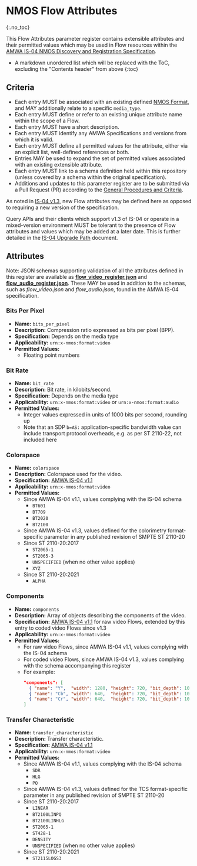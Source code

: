 # NMOS Flow Attributes
{:.no_toc}

This Flow Attributes parameter register contains extensible attributes and their permitted values which may be used in Flow resources within the [AMWA IS-04 NMOS Discovery and Registration Specification](https://specs.amwa.tv/is-04).

- A markdown unordered list which will be replaced with the ToC, excluding the "Contents header" from above
{:toc}

## Criteria

- Each entry MUST be associated with an existing defined [NMOS Format](../formats), and MAY additionally relate to a specific `media_type`.
- Each entry MUST define or refer to an existing unique attribute name within the scope of a Flow.
- Each entry MUST have a short description.
- Each entry MUST identify any AMWA Specifications and versions from which it is valid.
- Each entry MUST define all permitted values for the attribute, either via an explicit list, well-defined references or both.
- Entries MAY be used to expand the set of permitted values associated with an existing extensible attribute.
- Each entry MUST link to a schema definition held within this repository (unless covered by a schema within the original specification).
- Additions and updates to this parameter register are to be submitted via a Pull Request (PR) according to the [General Procedures and Criteria](../common/).

As noted in [IS-04 v1.3](https://specs.amwa.tv/is-04/v1.3/docs/4.3._Behaviour_-_Nodes.html#sources--flows), new Flow attributes may be defined here as opposed to requiring a new version of the specification.

Query APIs and their clients which support v1.3 of IS-04 or operate in a mixed-version environment MUST be tolerant to the presence of Flow attributes and values which may be added at a later date. This is further detailed in the [IS-04 Upgrade Path](https://specs.amwa.tv/is-04/v1.3/docs/6.0._Upgrade_Path.html) document.

## Attributes

Note: JSON schemas supporting validation of all the attributes defined in this register are available as **[flow_video_register.json](flow_video_register.json)** and **[flow_audio_register.json](flow_audio_register.json)**.
These MAY be used in addition to the schemas, such as _flow_video.json_ and _flow_audio.json_, found in the AMWA IS-04 specification.

### Bits Per Pixel
- **Name:** `bits_per_pixel`
- **Description:** Compression ratio expressed as bits per pixel (BPP).
- **Specification:** Depends on the media type
- **Applicability:** `urn:x-nmos:format:video`
- **Permitted Values:**
  - Floating point numbers

### Bit Rate
- **Name:** `bit_rate`
- **Description:** Bit rate, in kilobits/second.
- **Specification:** Depends on the media type
- **Applicability:** `urn:x-nmos:format:video` or `urn:x-nmos:format:audio`
- **Permitted Values:**
  - Integer values expressed in units of 1000 bits per second, rounding up
  - Note that an SDP `b=AS:` application-specific bandwidth value can include transport protocol overheads, e.g. as per ST 2110-22, not included here

### Colorspace
- **Name:** `colorspace`
- **Description:** Colorspace used for the video.
- **Specification:** [AMWA IS-04 v1.1](https://specs.amwa.tv/is-04/v1.1)
- **Applicability:** `urn:x-nmos:format:video`
- **Permitted Values:**
  - Since AMWA IS-04 v1.1, values complying with the IS-04 schema
    - `BT601`
    - `BT709`
    - `BT2020`
    - `BT2100`
  - Since AMWA IS-04 v1.3, values defined for the colorimetry format-specific parameter in any published revision of SMPTE ST 2110-20
  - Since ST 2110-20:2017
    - `ST2065-1`
    - `ST2065-3`
    - `UNSPECIFIED` (when no other value applies)
    - `XYZ`
  - Since ST 2110-20:2021
    - `ALPHA`

### Components
- **Name:** `components`
- **Description:** Array of objects describing the components of the video.
- **Specification:** [AMWA IS-04 v1.1](https://specs.amwa.tv/is-04/v1.1) for raw video Flows, extended by this entry to coded video Flows since v1.3
- **Applicability:** `urn:x-nmos:format:video`
- **Permitted Values:**
  - For raw video Flows, since AMWA IS-04 v1.1, values complying with the IS-04 schema
  - For coded video Flows, since AMWA IS-04 v1.3, values complying with the schema accompanying this register
  - For example:  
    ```json
    "components": [
      { "name": "Y",  "width": 1280, "height": 720, "bit_depth": 10 },
      { "name": "Cb", "width": 640,  "height": 720, "bit_depth": 10 },
      { "name": "Cr", "width": 640,  "height": 720, "bit_depth": 10 }
    ]
    ```

### Transfer Characteristic
- **Name:** `transfer_characteristic`
- **Description:** Transfer characteristic.
- **Specification:** [AMWA IS-04 v1.1](https://specs.amwa.tv/is-04/v1.1)
- **Applicability:** `urn:x-nmos:format:video`
- **Permitted Values:**
  - Since AMWA IS-04 v1.1, values complying with the IS-04 schema
    - `SDR`
    - `HLG`
    - `PQ`
  - Since AMWA IS-04 v1.3, values defined for the TCS format-specific parameter in any published revision of SMPTE ST 2110-20
  - Since ST 2110-20:2017
    - `LINEAR`
    - `BT2100LINPQ`
    - `BT2100LINHLG`
    - `ST2065-1`
    - `ST428-1`
    - `DENSITY`
    - `UNSPECIFIED` (when no other value applies)
  - Since ST 2110-20:2021
    - `ST2115LOGS3`
